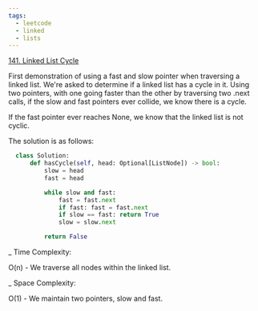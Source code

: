 ```yaml
---
tags:
  - leetcode
  - linked
  - lists
---
```


<a href="https://leetcode.com/problems/linked-list-cycle/">141. Linked List
Cycle</a>

First demonstration of using a fast and slow pointer when traversing a linked
list. We're asked to determine if a linked list has a cycle in it. Using two
pointers, with one going faster than the other by traversing two .next calls, if
the slow and fast pointers ever collide, we know there is a cycle.

If the fast pointer ever reaches None, we know that the linked list is not
cyclic.

The solution is as follows:

```python
  class Solution:
      def hasCycle(self, head: Optional[ListNode]) -> bool:
          slow = head
          fast = head

          while slow and fast:
              fast = fast.next
              if fast: fast = fast.next
              if slow == fast: return True
              slow = slow.next

          return False
```

\_ Time Complexity:

O(n) - We traverse all nodes within the linked list.

\_ Space Complexity:

O(1) - We maintain two pointers, slow and fast.
